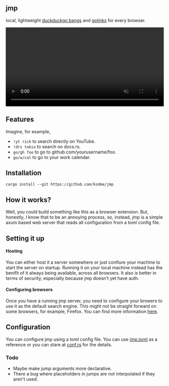 ## jmp

local, lightweight [duckduckgo bangs](https://duckduckgo.com/bangs) and [golinks](https://www.golinks.io/) for every browser.

<video src="https://github.com/user-attachments/assets/fbc4294e-bb07-457a-b83b-18ce42f2670a" width="100%" height="auto" muted></video>

## Features

Imagine, for example,
- `!yt rick` to search directly on YouTube.
- `!drs tokio` to search on docs.rs.
- `go/gh foo` to go to github.com/yourusername/foo.
- `go/w/cal` to go to your work calendar.

## Installation

```
cargo install --git https://github.com/ksdme/jmp
```

## How it works?

Well, you could build something like this as a browser extension. But, honestly, I know that to be an annoying
process, so, instead, jmp is a simple axum based web server that reads all configuration from a toml config
file.

## Setting it up

#### Hosting

You can either host it a server somewhere or just confiure your machine to start the server on startup. Running it
on your local machine instead has the benifit of it always being available, across all browsers. It also is better
in terms of security, especially because jmp doesn't yet have auth.

#### Configuring browsers

Once you have a running jmp server, you need to configure your browers to use it as the default search engine.
This might not be straight forward on some browsers, for example, Firefox. You can find more information [here](https://chatgpt.com/).

## Configuration

You can configure jmp using a toml config file. You can use [jmp.toml](./jmp.toml) as a reference or
you can stare at [conf.rs](./src/conf.rs) for the details.

### Todo

- Maybe make jump arguments more declarative.
- There a bug where placeholders in jumps are not interpolated if they aren't used.
